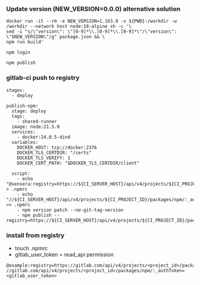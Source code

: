 ### Update version (NEW_VERSION=0.0.0) alternative solution

```
docker run -it --rm -e NEW_VERSION=1.163.0 -v ${PWD}:/workdir -w /workdir --network host node:18-alpine sh -c '\
sed -i "s/\"version\": \"[0-9]*\\.[0-9]*\\.[0-9]*\"/\"version\": \"$NEW_VERSION\"/g" package.json && \
npm run build'
```

```
npm login
```

```
npm publish
```

### gitlab-ci push to registry

```
stages:
  - deploy

publish-npm:
  stage: deploy
  tags:
    - shared-runner
  image: node:21.5.0
  services:
    - docker:24.0.5-dind
  variables:
    DOCKER_HOST: tcp://docker:2376
    DOCKER_TLS_CERTDIR: "/certs"
    DOCKER_TLS_VERIFY: 1
    DOCKER_CERT_PATH: "$DOCKER_TLS_CERTDIR/client"

  script:
    - echo "@sensera:registry=https://${CI_SERVER_HOST}/api/v4/projects/${CI_PROJECT_ID}/packages/npm/" > .npmrc
    - echo "//${CI_SERVER_HOST}/api/v4/projects/${CI_PROJECT_ID}/packages/npm/:_authToken=${CI_JOB_TOKEN}" >> .npmrc
    - npm version patch --no-git-tag-version
    - npm publish --registry=https://${CI_SERVER_HOST}/api/v4/projects/${CI_PROJECT_ID}/packages/npm/
```

### install from registry

- touch .npmrc
- gitlab_user_token = read_api permission

```
@example:registry=https://gitlab.com/api/v4/projects/<project_id>/packages/npm/
//gitlab.com/api/v4/projects/<project_id>/packages/npm/:_authToken=<gitlab_user_token>
```

